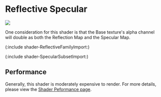 Reflective Specular
===================


![](http://docwiki.hq.unity3d.com/uploads/Main/Shaders./Shader-ReflSpec.png)  

One consideration for this shader is that the Base texture's alpha channel will double as both the Reflection Map and the Specular Map.

(:include shader-ReflectiveFamilyImport:)

(:include shader-SpecularSubsetImport:)

Performance
-----------


Generally, this shader is moderately expensive to render.  For more details, please view the [Shader Peformance page](shader-Performance.html).
